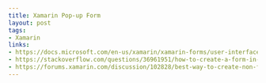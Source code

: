 ```yaml
---
title: Xamarin Pop-up Form
layout: post
tags:
- Xamarin
links:
- https://docs.microsoft.com/en-us/xamarin/xamarin-forms/user-interface/layouts/choose-layout
- https://stackoverflow.com/questions/36961951/how-to-create-a-form-in-a-pop-up-using-xamarin-forms
- https://forums.xamarin.com/discussion/102828/best-way-to-create-non-full-screen-popup
---
```

